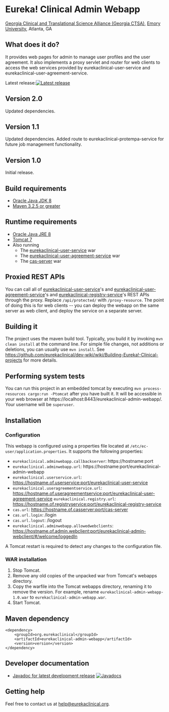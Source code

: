 # Eureka! Clinical Admin Webapp
[Georgia Clinical and Translational Science Alliance (Georgia CTSA)](http://www.georgiactsa.org), [Emory University](http://www.emory.edu), 
Atlanta, GA

## What does it do?
It provides web pages for admin to manage user profiles and the user agreement. It also implements a proxy servlet and router 
for web clients to access the web services provided by eurekaclinical-user-service and eurekaclinical-user-agreement-service.

Latest release:[![Latest release](https://maven-badges.herokuapp.com/maven-central/org.eurekaclinical/eurekaclinical-admin-webapp/badge.svg)](https://maven-badges.herokuapp.com/maven-central/org.eurekaclinical/eurekaclinical-admin-webapp)

## Version 2.0
Updated dependencies.

## Version 1.1
Updated dependencies. Added route to eurekaclinical-protempa-service for future
job management functionality.

## Version 1.0
Initial release.

## Build requirements
* [Oracle Java JDK 8](http://www.oracle.com/technetwork/java/javase/overview/index.html)
* [Maven 3.2.5 or greater](https://maven.apache.org)

## Runtime requirements
* [Oracle Java JRE 8](http://www.oracle.com/technetwork/java/javase/overview/index.html)
* [Tomcat 7](https://tomcat.apache.org)
* Also running
  * The [eurekaclinical-user-service](https://github.com/eurekaclinical/eurekaclinical-user-service) war
  * The [eurekaclinical-user-agreement-service](https://github.com/eurekaclinical/eurekaclinical-user-agreement-service) war
  * The [cas-server](https://github.com/eurekaclinical/cas) war

## Proxied REST APIs
You can call all of [eurekaclinical-user-service](https://github.com/eurekaclinical/eurekaclinical-user-service)'s  and 
[eurekaclinical-user-agreement-service](https://github.com/eurekaclinical/eurekaclinical-user-agreement-service)'s
and 
[eurekaclinical-registry-service](https://github.com/eurekaclinical/eurekaclinical-registry-service)'s REST APIs through the proxy. 
Replace `/api/protected/` with `/proxy-resource`. The point of doing this is for web clients -- you can deploy the webapp on the 
same server as web client, and deploy the service on a separate server.

## Building it
The project uses the maven build tool. Typically, you build it by invoking `mvn clean install` at the command line. 
For simple file changes, not additions or deletions, you can usually use `mvn install`. 
See https://github.com/eurekaclinical/dev-wiki/wiki/Building-Eureka!-Clinical-projects for more details.

## Performing system tests
You can run this project in an embedded tomcat by executing `mvn process-resources cargo:run -Ptomcat` after you have built it. 
It will be accessible in your web browser at https://localhost:8443/eurekaclinical-admin-webapp/. Your username will be `superuser`.

## Installation
### Configuration
This webapp is configured using a properties file located at `/etc/ec-user/application.properties`. It supports the following 
properties:
* `eurekaclinical.adminwebapp.callbackserver`: https://hostname:port
* `eurekaclinical.adminwebapp.url`: https://hostname:port/eurekaclinical-admin-webapp
* `eurekaclinical.userservice.url`: https://hostname.of.userservice:port/eurekaclinical-user-service
* `eurekaclinical.useragreementservice.url`: https://hostname.of.useragreementservice:port/eurekaclinical-user-agreement-service
`eurekaclinical.registry.url`: https://hostname.of.registryservice:port/eurekaclinical-registry-service
* `cas.url`: https://hostname.of.casserver:port/cas-server
* `cas.url.login`: /login
* `cas.url.logout`: /logout
* `eurekaclinical.adminwebapp.allowedwebclients`: https://hostname.of.admin.webclient:port/eurekaclinical-admin-webclient/#/welcome/loggedIn

A Tomcat restart is required to detect any changes to the configuration file.

### WAR installation
1) Stop Tomcat.
2) Remove any old copies of the unpacked war from Tomcat's webapps directory.
3) Copy the warfile into the Tomcat webapps directory, renaming it to remove the version. For example, rename `eurekaclinical-admin-webapp-1.0.war` to `eurekaclinical-admin-webapp.war`.
4) Start Tomcat.

## Maven dependency
```
<dependency>
    <groupId>org.eurekaclinical</groupId>
    <artifactId>eurekaclinical-admin-webapp</artifactId>
    <version>version</version>
</dependency>
```

## Developer documentation
* [Javadoc for latest development release](http://javadoc.io/doc/org.eurekaclinical/eurekaclinical-admin-webapp) [![Javadocs](http://javadoc.io/badge/org.eurekaclinical/eurekaclinical-admin-webapp.svg)](http://javadoc.io/doc/org.eurekaclinical/eurekaclinical-admin-webapp)

## Getting help
Feel free to contact us at help@eurekaclinical.org.

